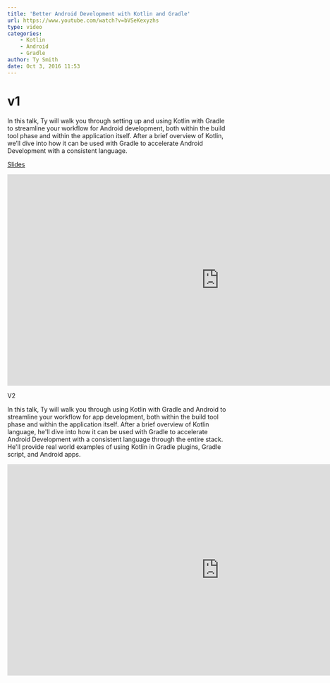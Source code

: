 ```yaml
---
title: 'Better Android Development with Kotlin and Gradle'
url: https://www.youtube.com/watch?v=bVSeKexyzhs
type: video
categories:
    - Kotlin
    - Android
    - Gradle
author: Ty Smith
date: Oct 3, 2016 11:53
---
```


# v1

In this talk, Ty will walk you through setting up and using Kotlin with Gradle to streamline your workflow for Android development, both within the build tool phase and within the application itself. After a brief overview of Kotlin, we’ll dive into how it can be used with Gradle to accelerate Android Development with a consistent language.

[Slides](https://speakerdeck.com/tysmith/better-android-development-with-kotlin-and-gradle-1)

<iframe width="960" height="480" src="https://www.youtube.com/embed/bVSeKexyzhs" frameborder="0" allowfullscreen></iframe>

V2

In this talk, Ty will walk you through using Kotlin with Gradle and Android to streamline your workflow for app development, both within the build tool phase and within the application itself. After a brief overview of Kotlin language, he'll dive into how it can be used with Gradle to accelerate Android Development with a consistent language through the entire stack. He'll provide real world examples of using Kotlin in Gradle plugins, Gradle script, and Android apps. 

<iframe width="960" height="480" src="https://www.youtube.com/embed/_DaZQ374Chc" frameborder="0" allowfullscreen></iframe>
